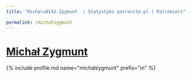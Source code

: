 ```yaml
---
title: "Micha\u0142 Zygmunt  | Statystyki patronite.pl | Patromierz"

permalink: /michałzygmunt
---
```


# [Michał Zygmunt ](https://patronite.pl/michałzygmunt)

{% include profile.md name="michałzygmunt" prefix="m" %}
